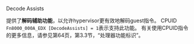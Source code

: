 Decode Assists

提供了**解码辅助功能**，以允许hypervisor更有效地解码guest指令。 CPUID `Fn8000_000A_EDX [DecodeAssists] = 1`表示支持此功能。 有关使用CPUID指令的更多信息，请参见第64页，第3.3节，“处理器功能标识”。